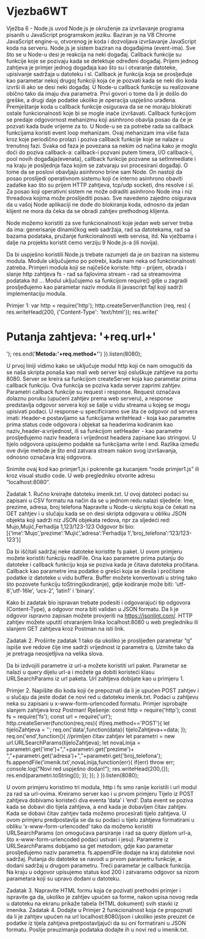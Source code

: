 # Vjezba6WT
Vježba 6 - Node.js uvod
Node.js je okruženje za izvršavanje programa pisanih u JavaScript programskom jeziku. Baziran je na V8 Chrome JavaScript engine-u, otvorenog je koda i dozvoljava izvršavanje JavaScript koda na serveru. Node.js je sistem baziran na događajima (event-ima). Sve što se u Node-u desi je reakcija na neki događaj. Callback funkcije su funkcije koje se pozivaju kada se detektuje određeni događaj. Prijem jednog zahtjeva je primjer jednog događaja kao što su i otvaranje datoteke, upisivanje sadržaja u datoteku i sl. Callback je funkcija koja se prosljeđuje kao parametar nekoj drugoj funkciji koja će je pozvati kada se neki dio koda izvrši ili ako se desi neki događaj. U Node-u callback funkcije su realizovane obično tako da imaju dva parametra. Prvi govori o tome da li je došlo do greške, a drugi daje podatke ukoliko je operacija uspješno urađena. Premještanje koda u callback funkcije osigurava da se ne moraju blokirati ostale funkcionalnosti koje bi se mogle inače izvršavati. Callback funkcijom se predaje odgovornost mehanizmu koji asinhrono obavlja posao da će je pozvati kada bude vrijeme za to. U Node-u se za potrebe rada sa callback funkcijama koristi event loop mehanizam. Ovaj mehanizam ima više faza kroz koje periodično prolazi i poziva callback funkcije koje se nalaze u trenutnoj fazi. Svaka od faza je povezana sa nekim od načina kako je moglo doći do poziva callback-a: callback-i pozvani putem timera, I/O callback-i, pool novih događaja(evenata), callback funkcije pozvane sa setImmediate i na kraju je posljednja faza kojim se zatvaraju svi procesirani događaji. O tome da se poslovi obavljaju asinhrono brine sam Node. On nastoji da posao proslijedi operativnom sistemu koji će interno asinhrono obaviti zadatke kao što su prijem HTTP zahtjeva, tcp/udp socketi, dns resolve i sl. Za posao koji operativni sistem ne može odraditi asinhrono Node ima i niz threadova kojima može proslijediti posao. Sve navedeno zajedno osigurava da u vašoj Node aplikaciji ne dođe do blokiranja koda, odnosno da jedan klijent ne mora da čeka da se obradi zahtjev prethodnog klijenta.

Node možemo koristiti za sve funkcionalnosti koje jedan web server treba da ima: generisanje dinamičkog web sadržaja, rad sa datotekama, rad sa bazama podataka, pružanje funkcionalnosti web servisa, itd. Na vježbama i dalje na projektu koristit ćemo verziju 9 Node.js-a (ili novija).

Da bi uspješno koristili Node.js trebate razumjeti da je on baziran na sistemu modula. Module uključujemo po potrebi, kada nam neka od funkcionalnosti zatreba. Primjeri modula koji se najčešće koriste:
http - prijem, obrada i slanje http zahtjeva
fs - rad sa fajlovima
stream - rad sa streamovima podataka
itd … 
Modul uključujemo sa funkcijom require() gdje u zagradi prosljeđujemo kao parametar naziv modula ili javascript fajl koji sadrži implementaciju modula.


Primjer 1:
var http = require('http');
http.createServer(function (req, res) {
    res.writeHead(200, {'Content-Type': 'text/html'});
    res.write('<h1>Putanja zahtjeva: '+req.url+'</h1>');
    res.end('<b>Metoda:'+req.method+'</b>')
}).listen(8080);


U prvoj liniji vidimo kako se uključuje modul http koji će nam omogućiti da se naša skripta ponaša kao mali web server koji osluškuje zahtjeve na portu 8080. Server se kreira sa funkcijom createServer koja kao parametar prima callback funkciju. Ova funkcija se poziva kada server zaprimi zahtjev. Parametri callback funkcije su request i response. Request označava dolaznu poruku (upućeni zahtjev prema web serveru), a response predstavlja odgovor servera koji se šalje u vidu streama u kojeg se mogu upisivati podaci. 
U response-u specificiramo sve šta će odgovor od servera imati:
Header-e postavljamo sa funkcijama writeHead - koja kao parametre prima status code odgovora i objekat sa headerima kodiranim kao naziv_header-a:vrijednost, ili sa funkcijom setHeader - kao parametre prosljeđujemo naziv headera i vrijednost headera zapisane kao stringovi.
U tijelo odgovora upisujemo podakte sa funkcijama write i end. Razlika između ove dvije metode je što end zatvara stream nakon svog izvršavanja, odnosno označava kraj odgovora.

Snimite ovaj kod kao primjer1.js i pokrenite ga kucanjem “node primjer1.js” ili kroz visual studio code. U web pregledniku otvorite adresu “localhost:8080”.

Zadatak 1. Ručno kreirajte datoteku imenik.txt. U ovoj datoteci podaci su zapisani u CSV formatu na način da se u jednom redu nalazi sljedeće:
Ime, prezime, adresa, broj telefona
Napravite u Node-u skriptu koja će čekati na GET zahtjev i u slučaju kada se on desi skripta odgovara u obliku JSON objekta koji sadrži niz JSON objekata redova, npr za sljedeći red:
Mujo,Mujić,Ferhadija 1,123/123-123
Odgovor bi bio: [{‘ime’:’Mujo’,’prezime’:’Mujić’,’adresa’:’Ferhadija 1’,’broj_telefona’:’123/123-123’}]

Da bi iščitali sadržaj neke datoteke koristite fs paket. U ovom primjeru možete koristiti funkciju readFile. Ona kao parametre prima putanju do datoteke i callback funkciju koja se poziva kada je čitava datoteka pročitana. Callback kao parametre ima podatke o grešci koja se desila i pročitane podatke iz datoteke u vidu buffera. Buffer možete konvertovati u string tako što pozovete funkciju toString(kodiranje), gdje kodiranje može biti: ‘utf-8’,’utf-16le’, ‘ucs-2’, ‘latin1’ i ‘binary’.

Kako bi zadatak bio ispravan trebate podesiti i odgovarajući tip odgovora (Content-Type), a odgovor mora biti validan u JSON formatu. Da li je odgovor ispravno zapisan možete provjeriti na https://jsonlint.com/. HTTP zahtjev možete uputiti otvaranjem linka localhost:8080 u web pregledniku ili slanjem GET zahtjeva kroz Postman na isti link. 

Zadatak 2. Proširite zadatak 1 tako da ukoliko je proslijeđen parametar “q” ispiše sve redove čije ime sadrži vrijednost iz parametra q. Uzmite tako da je pretraga neosjetljiva na velika slova.

Da bi izdvojili parametre iz url-a možete koristiti url paket. Parametar se nalazi u query dijelu url-a i možete ga dobiti koristeći klasu URLSearchParams iz url paketa. Url zahtjeva dobijate kao u primjeru 1.

Primjer 2. Napišite dio koda koji će prepoznati da li je upućen POST zahtjev i u slučaju da jeste dodat će novi red u datoteku imenik.txt. Podaci u zahtjevu neka su zapisani u x-www-form-urlencoded formatu. Primjer isprobajte slanjem zahtjeva kroz Postman!
Rješenje:
const http = require('http');
const fs = require('fs');
const url = require('url');
http.createServer(function(req,res){
   if(req.method=='POST'){
       let tijeloZahtjeva = '';
       req.on('data',function(data){
           tijeloZahtjeva+=data;
       });
       req.on('end',function(){
           //primljen čitav zahtjev
           let parametri = new url.URLSearchParams(tijeloZahtjeva);
           let novaLinija = parametri.get('ime')+","+parametri.get('prezime')+
               ","+parametri.get('adresa')+","+parametri.get('broj_telefona');
           fs.appendFile('imenik.txt',novaLinija,function(err){
               if(err) throw err;
               console.log("Novi red uspješno dodan!");
               res.writeHead(200,{});
               res.end(parametri.toString());
           });
       });
   }
}).listen(8080);


U ovom primjeru koristimo tri modula, http i fs smo ranije koristili i url modul za rad sa url-ovima.
Kreiramo server kao i u prvom primjeru
Tijelo iz POST zahtjeva dobivamo koristeći dva eventa ‘data’ i ‘end’. Data event se poziva kada se dobavi dio tijela zahtjeva, a end kada je dobavljen čitav zahtjev.
Kada se dobavi čitav zahtjev tada možemo procesirati tijelo zahtjeva. U ovom primjeru predpostavlja se da su podaci u tijelu zahtjeva formatirani u obliku ‘x-www-form-urlencoded’ tako da  možemo koristiti URLSearchParams (on omogućava parsiranje i rad sa query dijelom url-a, što x-www-form-urlencoded podaci ustvari i jesu).
Parametre iz URLSearchParams dobijamo sa get metodom, gdje kao parametar prosljeđujemo naziv parametra.
fs.appendFile  dodaje na kraj datoteke novi sadržaj. Putanja do datoteke se navodi u prvom parametru funkcije, a dodani sadržaj u drugom parametru. Treći parametar je callback funkcija.
Na kraju u odgovor upisujemo status kod 200 i zatvaramo odgovor sa nizom parametara koji su upravo dodani u datoteku.

Zadatak 3. Napravite HTML formu koja će pozivati prethodni primjer i ispravite ga da, ukoliko je zahtjev upućen sa forme, nakon upisa novog reda u datoteku na ekranu prikaže tabela (HTML dokument) svih stavki iz imenika.
Zadatak 4. Dodajte u Primjer 2 funkcionalnost koja će propoznati da li je zahtjev upućen na url localhost:8080/json i ukoliko jeste preuzet će podatke iz tijela zahtjeva pretpostavljajući da su oni formatirani u JSON formatu. Poslije preuzimanja podataka dodajte ih u novi red u imenik.txt.
